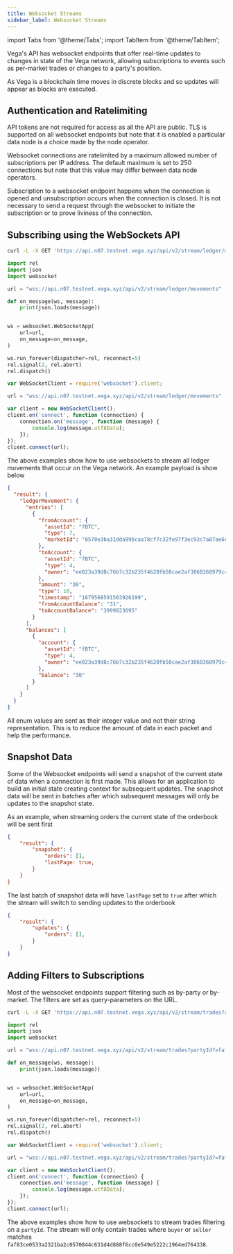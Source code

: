 ```yaml
---
title: Websocket Streams
sidebar_label: Websocket Streams
---
```

import Tabs from '@theme/Tabs';
import TabItem from '@theme/TabItem';


Vega's API has websocket endpoints that offer real-time updates to changes in state of the Vega network, allowing subscriptions to events such as per-market trades or changes to a party's position.

As Vega is a blockchain time moves in discrete blocks and so updates will appear as blocks are executed.

## Authentication and Ratelimiting

API tokens are not required for access as all the API are public. TLS is supported on all websocket endpoints but note that it is enabled a particular data node is a choice made by the node operator.

Websocket connections are ratelimited by a maximum allowed number of subscriptions per IP address. The default maximum is set to 250 connections but note that this value may differ between data node operators.

Subscription to a websocket endpoint happens when the connection is opened and unsubscription occurs when the connection is closed. It is not necessary to send a request through the websocket to initiate the subscription or to prove liviness of the connection.


## Subscribing using the WebSockets API

<Tabs>
<TabItem value="bash" label="Bash">

```bash
curl -L -X GET 'https://api.n07.testnet.vega.xyz/api/v2/stream/ledger/movements'
```

</TabItem>


<TabItem value="py" label="Python">

```py
import rel
import json
import websocket

url = "wss://api.n07.testnet.vega.xyz/api/v2/stream/ledger/movements"

def on_message(ws, message):
    print(json.loads(message))


ws = websocket.WebSocketApp(
    url=url,
    on_message=on_message,
)

ws.run_forever(dispatcher=rel, reconnect=5)
rel.signal(2, rel.abort)
rel.dispatch()
```

</TabItem>

<TabItem value="js" label="Node">

```js
var WebSocketClient = require('websocket').client;

url = "wss://api.n07.testnet.vega.xyz/api/v2/stream/ledger/movements"

var client = new WebSocketClient();
client.on('connect', function (connection) {
    connection.on('message', function (message) {
        console.log(message.utf8Data);
    });
});
client.connect(url);
```

</TabItem>

</Tabs>

The above examples show how to use websockets to stream all ledger movements that occur on the Vega network. An example payload is show below

```json
{
  "result": {
    "ledgerMovement": {
      "entries": [
        {
          "fromAccount": {
            "assetId": "fBTC",
            "type": 7,
            "marketId": "0570e3ba31dda99bcaa78cf7c32fe97f3ec93c7a87ae6efd41fc524defa1bef2"
          },
          "toAccount": {
            "assetId": "fBTC",
            "type": 4,
            "owner": "ee023a39d8c76b7c32b235f4620fb50cae2af3068368979c41eaeb519ce8d3fd"
          },
          "amount": "30",
          "type": 10,
          "timestamp": "1679568591503926199",
          "fromAccountBalance": "31",
          "toAccountBalance": "3999823695"
        }
      ],
      "balances": [
        {
          "account": {
            "assetId": "fBTC",
            "type": 4,
            "owner": "ee023a39d8c76b7c32b235f4620fb50cae2af3068368979c41eaeb519ce8d3fd"
          },
          "balance": "30"
        }
      ]
    }
  }
}
```

All enum values are sent as their integer value and not their string representation. This is to reduce the amount of data in each packet and help the performance.

## Snapshot Data

Some of the Websocket endpoints will send a snapshot of the current state of data when a connection is first made. This allows for an application to build an initial state creating context for subsequent updates. The snapshot data will be sent in batches after which subsequent messages will only be updates to the snapshot state.

As an example, when streaming orders the current state of the orderbook will be sent first

```json
{
    "result": {
        "snapshot": {
            "orders": [],
            "lastPage: true,
        }
    }
}
```

The last batch of snapshot data will have `lastPage` set to `true` after which the stream will switch to sending updates to the orderbook


```json
{
    "result": {
        "updates": {
            "orders": [],
        }
    }
}
```


## Adding Filters to Subscriptions

Most of the websocket endpoints support filtering such as by-party or by-market. The filters are set as query-parameters on the URL. 

<Tabs>
<TabItem value="bash" label="Bash">

```bash
curl -L -X GET 'https://api.n07.testnet.vega.xyz/api/v2/stream/trades?api.n07.testnet.vega.xyz/api/v2/stream/trades?partyId?=faf83ce0533a2321ba2c0570844c631d4d888f6cc0e549e5222c1964ed764338'
```

</TabItem>


<TabItem value="py" label="Python">

```py
import rel
import json
import websocket

url = "wss://api.n07.testnet.vega.xyz/api/v2/stream/trades?partyId?=faf83ce0533a2321ba2c0570844c631d4d888f6cc0e549e5222c1964ed764338"

def on_message(ws, message):
    print(json.loads(message))


ws = websocket.WebSocketApp(
    url=url,
    on_message=on_message,
)

ws.run_forever(dispatcher=rel, reconnect=5)
rel.signal(2, rel.abort)
rel.dispatch()
```

</TabItem>

<TabItem value="js" label="Node">

```js
var WebSocketClient = require('websocket').client;

url = "wss://api.n07.testnet.vega.xyz/api/v2/stream/trades?partyId?=faf83ce0533a2321ba2c0570844c631d4d888f6cc0e549e5222c1964ed764338"

var client = new WebSocketClient();
client.on('connect', function (connection) {
    connection.on('message', function (message) {
        console.log(message.utf8Data);
    });
});
client.connect(url);
```

</TabItem>

</Tabs>

The above examples show how to use websockets to stream trades filtering on a `partyId`. The stream will only contain trades where `buyer` or `seller` matches `faf83ce0533a2321ba2c0570844c631d4d888f6cc0e549e5222c1964ed764338`.